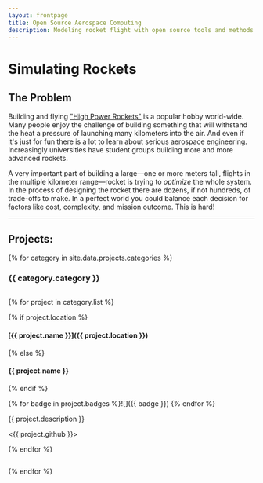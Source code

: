 ```yaml
---
layout: frontpage
title: Open Source Aerospace Computing
description: Modeling rocket flight with open source tools and methods
---
```



Simulating Rockets
==================


The Problem
-----------

Building and flying ["High Power Rockets"][hpr] is a popular hobby world-wide. Many people enjoy the challenge of building something that will withstand the heat a pressure of launching many kilometers into the air. And even if it's just for fun there is a lot to learn about serious aerospace engineering. Increasingly universities have student groups building more and more advanced rockets.

A very important part of building a large—one or more meters tall, flights in the multiple kilometer range—rocket is trying to _optimize_ the whole system. In the process of designing the rocket there are dozens, if not hundreds, of trade-offs to make. In a perfect world you could balance each decision for factors like cost, complexity, and mission outcome. This is hard!




--------------------------------------------------------------------------------

Projects:
---------


{% for category in site.data.projects.categories %}

### {{ category.category }}


<div class="column is-10 is-offset-1" markdown="1">

 {% for project in category.list %}

{% if project.location %}
#### [{{ project.name }}]({{ project.location }})
{% else %}
#### {{ project.name }}
{% endif %}

{% for badge in project.badges %}![]({{ badge }}) {% endfor %}

{{ project.description }}

<{{ project.github }}>

 {% endfor %}

</div>

{% endfor %}

[hpr]: http://www.nar.org/high-power-rocketry-info/ "What is High Power Rocketry?"
